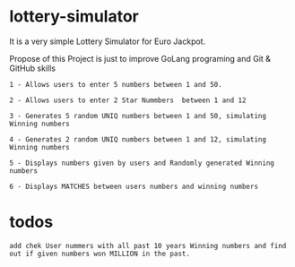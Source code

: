# lottery-simulator

It is a very simple Lottery Simulator for Euro Jackpot. 

Propose of this Project is just to improve GoLang programing and Git & GitHub skills 

    1 - Allows users to enter 5 numbers between 1 and 50.

    2 - Allows users to enter 2 Star Nummbers  between 1 and 12  

    3 - Generates 5 random UNIQ numbers between 1 and 50, simulating Winning numbers 

    4 - Generates 2 random UNIQ numbers between 1 and 12, simulating Winning numbers 

    5 - Displays numbers given by users and Randomly generated Winning numbers 

    6 - Displays MATCHES between users numbers and winning numbers 

# todos 

    add chek User nummers with all past 10 years Winning numbers and find out if given numbers won MILLION in the past. 

  





